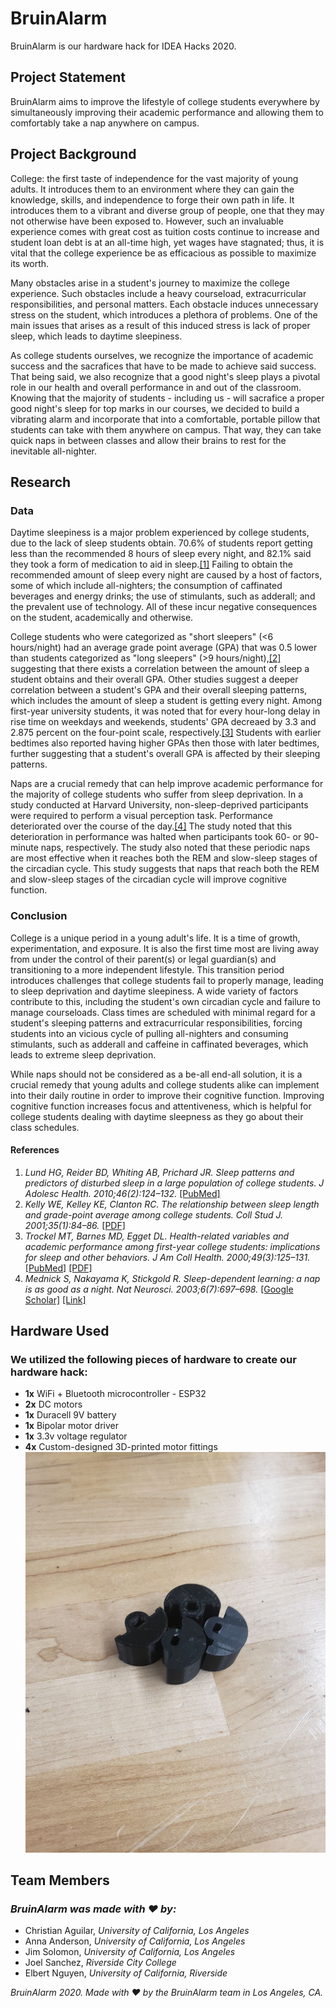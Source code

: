 # BruinAlarm
BruinAlarm is our hardware hack for IDEA Hacks 2020.

## Project Statement
BruinAlarm aims to improve the lifestyle of college students everywhere by simultaneously improving their academic performance and allowing them to comfortably take a nap anywhere on campus.

## Project Background
College: the first taste of independence for the vast majority of young adults. It introduces them to an environment where they can gain the knowledge, skills, and independence to forge their own path in life. It introduces them to a vibrant and diverse group of people, one that they may not otherwise have been exposed to. However, such an invaluable experience comes with great cost as tuition costs continue to increase and student loan debt is at an all-time high, yet wages have stagnated; thus, it is vital that the college experience be as efficacious as possible to maximize its worth.

Many obstacles arise in a student's journey to maximize the college experience. Such obstacles include a heavy courseload, extracurricular responsibilities, and personal matters. Each obstacle induces unnecessary stress on the student, which introduces a plethora of problems. One of the main issues that arises as a result of this induced stress is lack of proper sleep, which leads to daytime sleepiness.

As college students ourselves, we recognize the importance of academic success and the sacrafices that have to be made to achieve said success. That being said, we also recognize that a good night's sleep plays a pivotal role in our health and overall performance in and out of the classroom. Knowing that the majority of students - including us - will sacrafice a proper good night's sleep for top marks in our courses, we decided to build a vibrating alarm and incorporate that into a comfortable, portable pillow that students can take with them anywhere on campus. That way, they can take quick naps in between classes and allow their brains to rest for the inevitable all-nighter.

## Research
### Data
Daytime sleepiness is a major problem experienced by college students, due to the lack of sleep students obtain. 70.6% of students report getting less than the recommended 8 hours of sleep every night, and 82.1% said they took a form of medication to aid in sleep.[[1]](https://www.sciencedirect.com/science/article/pii/S1054139X09002389) Failing to obtain the recommended amount of sleep every night are caused by a host of factors, some of which include all-nighters; the consumption of caffinated beverages and energy drinks; the use of stimulants, such as adderall; and the prevalent use of technology. All of these incur negative consequences on the student, academically and otherwise.

College students who were categorized as "short sleepers" (<6 hours/night) had an average grade point average (GPA) that was 0.5 lower than students categorized as "long sleepers" (>9 hours/night),[[2]](https://pdfs.semanticscholar.org/796b/c55a51c8b4c317378e54db310254c1c5eb39.pdf) suggesting that there exists a correlation between the amount of sleep a student obtains and their overall GPA. Other studies suggest a deeper correlation between a student's GPA and their overall sleeping patterns, which includes the amount of sleep a student is getting every night. Among first-year university students, it was noted that for every hour-long delay in rise time on weekdays and weekends, students' GPA decreaed by 3.3 and 2.875 percent on the four-point scale, respectively.[[3]](https://www.tandfonline.com/doi/pdf/10.1080/07448480009596294?needAccess=true) Students with earlier bedtimes also reported having higher GPAs then those with later bedtimes, further suggesting that a student's overall GPA is affected by their sleeping patterns.

Naps are a crucial remedy that can help improve academic performance for the majority of college students who suffer from sleep deprivation. In a study conducted at Harvard University, non-sleep-deprived participants were required to perform a visual perception task. Performance deteriorated over the course of the day.[[4]](https://www.nature.com/articles/nn1078) The study noted that this deterioration in performance was halted when participants took 60- or 90- minute naps, respectively. The study also noted that these periodic naps are most effective when it reaches both the REM and slow-sleep stages of the circadian cycle. This study suggests that naps that reach both the REM and slow-sleep stages of the circadian cycle will improve cognitive function.

### Conclusion
College is a unique period in a young adult's life. It is a time of growth, experimentation, and exposure. It is also the first time most are living away from under the control of their parent(s) or legal guardian(s) and transitioning to a more independent lifestyle. This transition period introduces challenges that college students fail to properly manage, leading to sleep deprivation and daytime sleepiness. A wide variety of factors contribute to this, including the student's own circadian cycle and failure to manage courseloads. Class times are scheduled with minimal regard for a student's sleeping patterns and extracurricular responsibilities, forcing students into an vicious cycle of pulling all-nighters and consuming stimulants, such as adderall and caffeine in caffinated beverages, which leads to extreme sleep deprivation.

While naps should not be considered as a be-all end-all solution, it is a crucial remedy that young adults and college students alike can implement into their daily routine in order to improve their cognitive function. Improving cognitive function increases focus and attentiveness, which is helpful for college students dealing with daytime sleepness as they go about their class schedules.

#### References
1. *Lund HG, Reider BD, Whiting AB, Prichard JR. Sleep patterns and predictors of disturbed sleep in a large population of college students. J Adolesc Health. 2010;46(2):124–132.* [[PubMed]](https://www.sciencedirect.com/science/article/pii/S1054139X09002389)
2. *Kelly WE, Kelley KE, Clanton RC. The relationship between sleep length and grade-point average among college students. Coll Stud J. 2001;35(1):84–86.* [[PDF]](https://pdfs.semanticscholar.org/796b/c55a51c8b4c317378e54db310254c1c5eb39.pdf)
3. *Trockel MT, Barnes MD, Egget DL. Health-related variables and academic performance among first-year college students: implications for sleep and other behaviors. J Am Coll Health. 2000;49(3):125–131.* [[PubMed]](https://www.tandfonline.com/doi/abs/10.1080/07448480009596294) [[PDF]](https://www.tandfonline.com/doi/pdf/10.1080/07448480009596294?needAccess=true)
4. *Mednick S, Nakayama K, Stickgold R. Sleep-dependent learning: a nap is as good as a night. Nat Neurosci. 2003;6(7):697–698.* [[Google Scholar]](https://scholar.google.com/scholar_lookup?journal=Nat+Neurosci&title=Sleep-dependent+learning:+a+nap+is+as+good+as+a+night&author=S+Mednick&author=K+Nakayama&author=R+Stickgold&volume=6&issue=7&publication_year=2003&pages=697-698&pmid=12819785&) [[Link]](https://www.nature.com/articles/nn1078)

## Hardware Used
### We utilized the following pieces of hardware to create our hardware hack:
- **1x** WiFi + Bluetooth microcontroller - ESP32
- **2x** DC motors
- **1x** Duracell 9V battery
- **1x** Bipolar motor driver
- **1x** 3.3v voltage regulator
- **4x** Custom-designed 3D-printed motor fittings
![Joel designed these 3D-printed motor fittings using SolidWorks.](assets/3D-Printed-Motor-Fittings.JPG)

## Team Members
### *BruinAlarm was made with :heart: by:*
- Christian Aguilar, *University of California, Los Angeles*
- Anna Anderson, *University of California, Los Angeles*
- Jim Solomon, *University of California, Los Angeles*
- Joel Sanchez, *Riverside City College*
- Elbert Nguyen, *University of California, Riverside*

*BruinAlarm 2020. Made with :heart: by the BruinAlarm team in Los Angeles, CA.*
